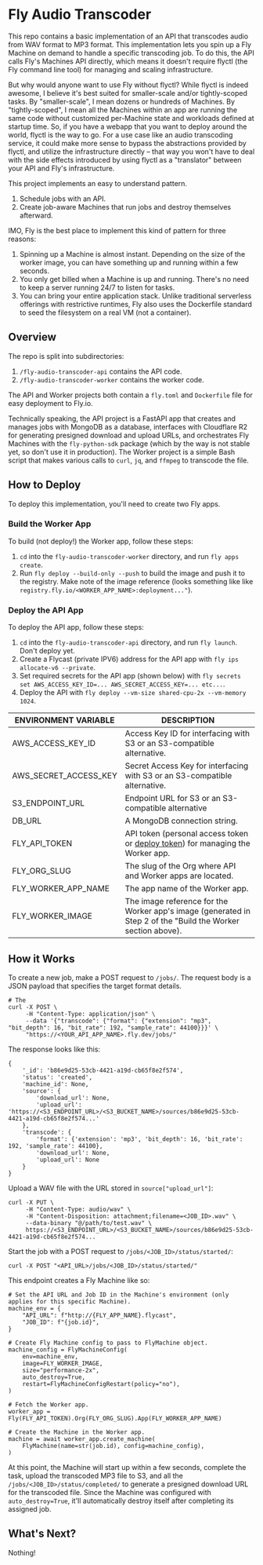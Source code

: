 # Fly Audio Transcoder

This repo contains a basic implementation of an API that transcodes audio from WAV format to MP3 format. This implementation lets you spin up a Fly Machine on demand to handle a specific transcoding job. To do this, the API calls Fly's Machines API directly, which means it doesn't require flyctl (the Fly command line tool) for managing and scaling infrastructure.

But why would anyone want to use Fly without flyctl? While flyctl is indeed awesome, I believe it's best suited for smaller-scale and/or tightly-scoped tasks. By "smaller-scale", I mean dozens or hundreds of Machines. By "tightly-scoped", I mean all the Machines within an app are running the same code without customized per-Machine state and workloads defined at startup time. So, if you have a webapp that you want to deploy around the world, flyctl is the way to go. For a use case like an audio transcoding service, it could make more sense to bypass the abstractions provided by flyctl, and utilize the infrastructure directly – that way you won't have to deal with the side effects introduced by using flyctl as a "translator" between your API and Fly's infrastructure.

This project implements an easy to understand pattern.

1. Schedule jobs with an API.
2. Create job-aware Machines that run jobs and destroy themselves afterward.

IMO, Fly is the best place to implement this kind of pattern for three reasons:

1. Spinning up a Machine is almost instant. Depending on the size of the worker image, you can have something up and running within a few seconds.
2. You only get billed when a Machine is up and running. There's no need to keep a server running 24/7 to listen for tasks.
3. You can bring your entire application stack. Unlike traditional serverless offerings with restrictive runtimes, Fly also uses the Dockerfile standard to seed the filesystem on a real VM (not a container).

## Overview

The repo is split into subdirectories:

1. `/fly-audio-transcoder-api` contains the API code.
2. `/fly-audio-transcoder-worker` contains the worker code.

The API and Worker projects both contain a `fly.toml` and `Dockerfile` file for easy deployment to Fly.io.

Technically speaking, the API project is a FastAPI app that creates and manages jobs with MongoDB as a database, interfaces with Cloudflare R2 for generating presigned download and upload URLs, and orchestrates Fly Machines with the `fly-python-sdk` package (which by the way is not stable yet, so don't use it in production). The Worker project is a simple Bash script that makes various calls to `curl`, `jq`, and `ffmpeg` to transcode the file.

## How to Deploy

To deploy this implementation, you'll need to create two Fly apps.

### Build the Worker App

To build (not deploy!) the Worker app, follow these steps:

1. `cd` into the `fly-audio-transcoder-worker` directory, and run `fly apps create`.
2. Run `fly deploy --build-only --push` to build the image and push it to the registry. Make note of the image reference (looks something like like `registry.fly.io/<WORKER_APP_NAME>:deployment..."`).

### Deploy the API App

To deploy the API app, follow these steps:

1. `cd` into the `fly-audio-transcoder-api` directory, and run `fly launch`. Don't deploy yet.
2. Create a Flycast (private IPV6) address for the API app with `fly ips allocate-v6 --private`.
3. Set required secrets for the API app (shown below) with `fly secrets set AWS_ACCESS_KEY_ID=... AWS_SECRET_ACCESS_KEY=... etc...`.
4. Deploy the API with `fly deploy --vm-size shared-cpu-2x --vm-memory 1024`.

|ENVIRONMENT VARIABLE | DESCRIPTION                                                                                                                  |
|---------------------|------------------------------------------------------------------------------------------------------------------------------|
|AWS_ACCESS_KEY_ID    |Access Key ID for interfacing with S3 or an S3-compatible alternative.                                                        |
|AWS_SECRET_ACCESS_KEY|Secret Access Key for interfacing with S3 or an S3-compatible alternative.                                                    |
|S3_ENDPOINT_URL      |Endpoint URL for S3 or an S3-compatible alternative                                                                           |
|DB_URL               |A MongoDB connection string.                                                                                                  |
|FLY_API_TOKEN        |API token (personal access token or [deploy token](https://fly.io/docs/reference/deploy-tokens/)) for managing the Worker app.|
|FLY_ORG_SLUG         |The slug of the Org where API and Worker apps are located.                                                                    |
|FLY_WORKER_APP_NAME  |The app name of the Worker app.                                                                                               |
|FLY_WORKER_IMAGE     |The image reference for the Worker app's image (generated in Step 2 of the "Build the Worker section above).                  |

## How it Works

To create a new job, make a POST request to `/jobs/`. The request body is a JSON payload that specifies the target format details.

```
# The 
curl -X POST \
     -H "Content-Type: application/json" \
     --data '{"transcode": {"format": {"extension": "mp3", "bit_depth": 16, "bit_rate": 192, "sample_rate": 44100}}}' \
     "https://<YOUR_API_APP_NAME>.fly.dev/jobs/"
```

The response looks like this:

```
{
    '_id': 'b86e9d25-53cb-4421-a19d-cb65f8e2f574',
    'status': 'created',
    'machine_id': None,
    'source': {
        'download_url': None,
        'upload_url': 'https://<S3_ENDPOINT_URL>/<S3_BUCKET_NAME>/sources/b86e9d25-53cb-4421-a19d-cb65f8e2f574...'
    },
    'transcode': {
        'format': {'extension': 'mp3', 'bit_depth': 16, 'bit_rate': 192, 'sample_rate': 44100},
        'download_url': None,
        'upload_url': None
    }
}
```

Upload a WAV file with the URL stored in `source["upload_url"]`:

```
curl -X PUT \
     -H "Content-Type: audio/wav" \
     -H "Content-Disposition: attachment;filename=<JOB_ID>.wav" \
     --data-binary "@/path/to/test.wav" \
     https://<S3_ENDPOINT_URL>/<S3_BUCKET_NAME>/sources/b86e9d25-53cb-4421-a19d-cb65f8e2f574...
```

Start the job with a POST request to `/jobs/<JOB_ID>/status/started/`:

```
curl -X POST "<API_URL>/jobs/<JOB_ID>/status/started/"
```

This endpoint creates a Fly Machine like so:

```
# Set the API URL and Job ID in the Machine's environment (only applies for this specific Machine).
machine_env = {
    "API_URL": f"http://{FLY_APP_NAME}.flycast",
    "JOB_ID": f"{job.id}",
}

# Create Fly Machine config to pass to FlyMachine object.
machine_config = FlyMachineConfig(
    env=machine_env,
    image=FLY_WORKER_IMAGE,
    size="performance-2x",
    auto_destroy=True,
    restart=FlyMachineConfigRestart(policy="no"),
)

# Fetch the Worker app.
worker_app = Fly(FLY_API_TOKEN).Org(FLY_ORG_SLUG).App(FLY_WORKER_APP_NAME)

# Create the Machine in the Worker app.
machine = await worker_app.create_machine(
    FlyMachine(name=str(job.id), config=machine_config),
)
```

At this point, the Machine will start up within a few seconds, complete the task, upload the transcoded MP3 file to S3, and all the `/jobs/<JOB_ID>/status/completed/` to generate a presigned download URL for the transcoded file. Since the Machine was configured with `auto_destroy=True`, it'll automatically destroy itself after completing its assigned job.

## What's Next?

Nothing!